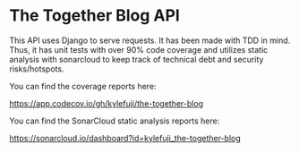 # The Together Blog API

This API uses Django to serve requests. It has been made with TDD in mind. Thus, it has unit tests with over 90% code coverage and utilizes static analysis with sonarcloud to keep track of technical debt and security risks/hotspots.

You can find the coverage reports here:

https://app.codecov.io/gh/kylefuji/the-together-blog

You can find the SonarCloud static analysis reports here:

https://sonarcloud.io/dashboard?id=kylefuji_the-together-blog